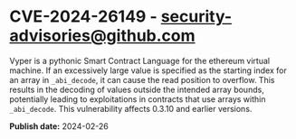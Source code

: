# CVE-2024-26149 - security-advisories@github.com

Vyper is a pythonic Smart Contract Language for the ethereum virtual machine. If an excessively large value is specified as the starting index for an array in `_abi_decode`, it can cause the read position to overflow. This results in the decoding of values outside the intended array bounds, potentially leading to exploitations in contracts that use arrays within `_abi_decode`. This vulnerability affects 0.3.10 and earlier versions.

**Publish date:** 2024-02-26

